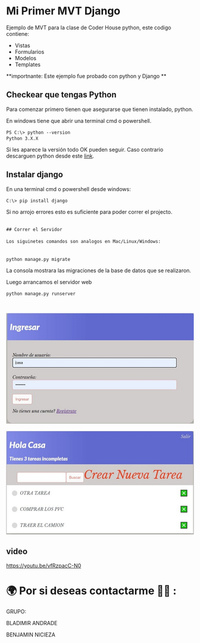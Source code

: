 # Mi Primer MVT Django

Ejemplo de MVT para la clase de Coder House python, este codigo contiene:
 - Vistas 
 - Formularios
 - Modelos
 - Templates

**importnante: Este ejemplo fue probado con python  y Django **

## Checkear que tengas Python

Para comenzar primero tienen que asegurarse que tienen instalado, python.

En windows tiene que abrir una terminal cmd o powershell.

```PS
PS C:\> python --version
Python 3.X.X 
```


Si les aparece la versión todo OK pueden seguir. Caso contrario descarguen python desde este [link](https://www.python.org/downloads/).

## Instalar django

En una terminal cmd o powershell desde windows:

```PS
C:\> pip install django
```


Si no arrojo errores esto es suficiente para poder correr el projecto.




```

## Correr el Servidor

Los siguinetes comandos son analogos en Mac/Linux/Windows:


python manage.py migrate
```
La consola mostrara las migraciones de la base de datos que se realizaron.

Luego arrancamos el servidor web

```bash
python manage.py runserver
```
<br/>

![](./ingreso1.JPG)
<br/><br/>
![](./ingreso2.JPG)

## video
https://youtu.be/vfRzpacC-N0

# 🌍 Por si deseas contactarme 👨‍💻 :

GRUPO: 

BLADIMIR ANDRADE

BENJAMIN NICIEZA

